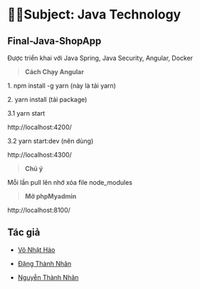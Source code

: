 # 🧑‍💻Subject: Java Technology

## Final-Java-ShopApp 

<p>Được triển khai với Java Spring, Java Security, Angular, Docker</p>

> __Cách Chạy Angular__
<p>1. npm install -g yarn (này là tải yarn)</p>
<p>2. yarn install (tải package)</p>
<p>3.1 yarn start</p>

http://localhost:4200/

<p>3.2 yarn start:dev (nên dùng)</p>

http://localhost:4300/

> __Chú ý__
<p> Mỗi lần pull lên nhớ xóa file node_modules</p>

> __Mở phpMyadmin__

http://localhost:8100/

## Tác giả 
* [Võ Nhật Hào](https://github.com/nhathao512)

* [Đặng Thành Nhân](https://github.com/nhandang02)

* [Nguyễn Thành Nhân](https://github.com/thanhnhanzxc)
